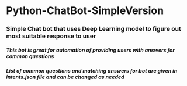# Python-ChatBot-SimpleVersion

### Simple Chat bot that uses Deep Learning model to figure out most suitable response to user

##### This bot is great for automation of providing users with answers for common questions
##### List of common questions and matching answers for bot are given in intents.json file and can be changed as needed
